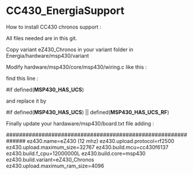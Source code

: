 CC430_EnergiaSupport
====================

How to install CC430 chronos support :

All files needed are in this git.

Copy variant eZ430_Chronos in your variant folder in Energia/hardware/msp430/variant 

Modify hardware/msp430/core/msp430/wiring.c like this :

find this line :

#if defined(__MSP430_HAS_UCS__) 

and replace it by 

#if defined(__MSP430_HAS_UCS__) || defined(__MSP430_HAS_UCS_RF__)

Finally update your hardaware/msp430/board.txt file adding :

##############################################################
ez430.name=eZ430 (12 mhz)
ez430.upload.protocol=rf2500
ez430.upload.maximum_size=32767
ez430.build.mcu=cc430f6137
ez430.build.f_cpu=12000000L
ez430.build.core=msp430
ez430.build.variant=eZ430_Chronos
ez430.upload.maximum_ram_size=4096
